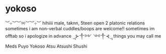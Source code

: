 # yokoso
 ︶⊹︶︶୨୧︶︶⊹︶ hihiiii male, taknn, 5teen open 2 platonic relations sometimes i am non-verbal cuddles/boops are welcome!! sometimes im offtab so i apologize in advance ‿̩͙⊱༒︎༻ ༺༒︎⊰‿̩͙ things you may call me Meds Puyo Yokoso Atsu Atsushi Shushi
